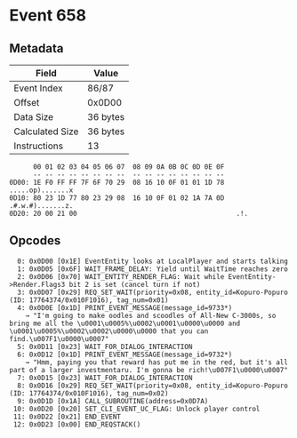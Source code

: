 # Event 658

## Metadata

| Field           | Value    |
|-----------------|----------|
| Event Index     | 86/87    |
| Offset          | 0x0D00   |
| Data Size       | 36 bytes |
| Calculated Size | 36 bytes |
| Instructions    | 13       |

```
      00 01 02 03 04 05 06 07  08 09 0A 0B 0C 0D 0E 0F
      -- -- -- -- -- -- -- --  -- -- -- -- -- -- -- --
0D00: 1E F0 FF FF 7F 6F 70 29  08 16 10 0F 01 01 1D 78  .....op).......x
0D10: 80 23 1D 77 80 23 29 08  16 10 0F 01 02 1A 7A 0D  .#.w.#).......z.
0D20: 20 00 21 00                                        .!.            
```

## Opcodes

```
  0: 0x0D00 [0x1E] EventEntity looks at LocalPlayer and starts talking
  1: 0x0D05 [0x6F] WAIT_FRAME_DELAY: Yield until WaitTime reaches zero
  2: 0x0D06 [0x70] WAIT_ENTITY_RENDER_FLAG: Wait while EventEntity->Render.Flags3 bit 2 is set (cancel turn if not)
  3: 0x0D07 [0x29] REQ_SET_WAIT(priority=0x08, entity_id=Kopuro-Popuro (ID: 17764374/0x010F1016), tag_num=0x01)
  4: 0x0D0E [0x1D] PRINT_EVENT_MESSAGE(message_id=9733*)
    → "I'm going to make oodles and scoodles of All-New C-3000s, so bring me all the \u0001\u0005%\u0002\u0001\u0000\u0000 and \u0001\u0005%\u0002\u0002\u0000\u0000 that you can find.\u007F1\u0000\u0007"
  5: 0x0D11 [0x23] WAIT_FOR_DIALOG_INTERACTION
  6: 0x0D12 [0x1D] PRINT_EVENT_MESSAGE(message_id=9732*)
    → "Hmm, paying you that reward has put me in the red, but it's all part of a larger investmentaru. I'm gonna be rich!\u007F1\u0000\u0007"
  7: 0x0D15 [0x23] WAIT_FOR_DIALOG_INTERACTION
  8: 0x0D16 [0x29] REQ_SET_WAIT(priority=0x08, entity_id=Kopuro-Popuro (ID: 17764374/0x010F1016), tag_num=0x02)
  9: 0x0D1D [0x1A] CALL_SUBROUTINE(address=0x0D7A)
 10: 0x0D20 [0x20] SET_CLI_EVENT_UC_FLAG: Unlock player control
 11: 0x0D22 [0x21] END_EVENT
 12: 0x0D23 [0x00] END_REQSTACK()
```
